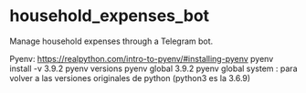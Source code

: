 # household_expenses_bot
Manage household expenses through a Telegram bot.


Pyenv: https://realpython.com/intro-to-pyenv/#installing-pyenv
pyenv install -v 3.9.2
pyenv versions
pyenv global 3.9.2
pyenv global system : para volver a las versiones originales de python (python3 es la 3.6.9)